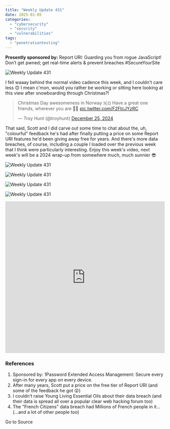 ```yaml
---
title: "Weekly Update 431"
date: 2025-01-05
categories: 
  - "cybersecurity"
  - "security"
  - "vulnerabilities"
tags: 
  - "penetrationtesting"
---
```


**Presently sponsored by:** Report URI: Guarding you from rogue JavaScript! Don’t get pwned; get real-time alerts & prevent breaches #SecureYourSite

![Weekly Update 431](https://www.troyhunt.com/content/images/2024/12/Splash-Template-2.jpg)

I fell waaay behind the normal video cadence this week, and I couldn't care less 😊 I mean c'mon, would you rather be working or sitting here looking at this view after snowboarding through Christmas?!

<blockquote class="twitter-tweet" data-media-max-width="560"><p lang="en" dir="ltr">Christmas Day awesomeness in Norway 🇳🇴 Have a great one friends, wherever you are 🧑‍🎄 <a href="https://t.co/F2FtcJYzRC?ref=troyhunt.com">pic.twitter.com/F2FtcJYzRC</a></p>— Troy Hunt (@troyhunt) <a href="https://twitter.com/troyhunt/status/1871830609548722201?ref_src=twsrc%5Etfw&amp;ref=troyhunt.com">December 25, 2024</a></blockquote>
<script async src="https://platform.twitter.com/widgets.js" charset="utf-8"></script>

That said, Scott and I did carve out some time to chat about the, uh, "colourful" feedback he's had after finally putting a price on some Report URI features he'd been giving away free for years. And there's more data breaches, of course, including a couple I loaded over the previous week that I think were particularly interesting. Enjoy this week's video, next week's will be a 2024 wrap-up from somewhere much, much sunnier 😎

![Weekly Update 431](https://www.troyhunt.com/content/images/2018/05/Listen-on-Apple-Podcasts.svg)

![Weekly Update 431](https://www.troyhunt.com/content/images/2024/09/Watch-and-Listen-on-YouTube.svg)

![Weekly Update 431](https://www.troyhunt.com/content/images/2019/10/spotify.svg)

![Weekly Update 431](https://www.troyhunt.com/content/images/2018/07/Download-via-RSS.svg)

<iframe width="100%" height="480" src="https://www.youtube.com/embed/LpUpq7VVh6k" frameborder="0" allow="autoplay; encrypted-media" allowfullscreen></iframe>

### References

1. Sponsored by: 1Password Extended Access Management: Secure every sign-in for every app on every device.
2. After many years, Scott put a price on the free tier of Report URI (and some of the feedback he got 😲)
3. I couldn't raise Young Living Essential Oils about their data breach (and their data is spread all over a popular clear web hacking forum too)
4. The "French Citizens" data breach had Millions of French people in it... (...and a lot of other people too)

Go to Source
